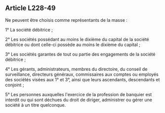 Article L228-49
----
Ne peuvent être choisis comme représentants de la masse :

1° La société débitrice ;

2° Les sociétés possédant au moins le dixième du capital de la société débitrice
ou dont celle-ci possède au moins le dixième du capital ;

3° Les sociétés garantes de tout ou partie des engagements de la société
débitrice ;

4° Les gérants, administrateurs, membres du directoire, du conseil de
surveillance, directeurs généraux, commissaires aux comptes ou employés des
sociétés visées aux 1° et 3°, ainsi que leurs ascendants, descendants et
conjoint ;

5° Les personnes auxquelles l'exercice de la profession de banquier est interdit
ou qui sont déchues du droit de diriger, administrer ou gérer une société à un
titre quelconque.
